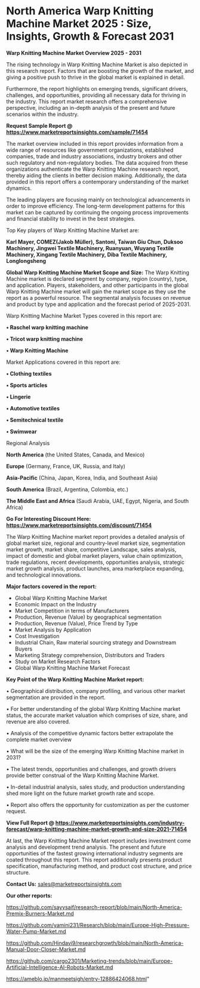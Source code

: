 # North America Warp Knitting Machine Market 2025 : Size, Insights, Growth & Forecast 2031

<Strong> Warp Knitting Machine Market Overview 2025 - 2031</strong>

The rising technology in Warp Knitting Machine Market is also depicted in this research report. Factors that are boosting the growth of the market, and giving a positive push to thrive in the global market is explained in detail.

Furthermore, the report highlights on emerging trends, significant drivers, challenges, and opportunities, providing all necessary data for thriving in the industry. This report market research offers a comprehensive perspective, including an in-depth analysis of the present and future scenarios within the industry.

<strong>Request Sample Report @ <a href=https://www.marketreportsinsights.com/sample/71454>https://www.marketreportsinsights.com/sample/71454</a></strong>

The market overview included in this report provides information from a wide range of resources like government organizations, established companies, trade and industry associations, industry brokers and other such regulatory and non-regulatory bodies. The data acquired from these organizations authenticate the Warp Knitting Machine research report, thereby aiding the clients in better decision making. Additionally, the data provided in this report offers a contemporary understanding of the market dynamics.

The leading players are focusing mainly on technological advancements in order to improve efficiency. The long-term development patterns for this market can be captured by continuing the ongoing process improvements and financial stability to invest in the best strategies.

Top Key players of Warp Knitting Machine Market are:

<strong>Karl Mayer, COMEZ(Jakob Müller), Santoni, Taiwan Giu Chun, Duksoo Machinery, Jingwei Textile Machinery, Ruanyuan, Wuyang Textile Machinery, Xingang Textile Machinery, Diba Textile Machinery, Longlongsheng</strong>

<strong><b>Global Warp Knitting Machine Market Scope and Size:</b></strong>
The Warp Knitting Machine market is declared segment by company, region (country), type, and application. Players, stakeholders, and other participants in the global Warp Knitting Machine market will gain the market scope as they use the report as a powerful resource. The segmental analysis focuses on revenue and product by type and application and the forecast period of 2025-2031.

Warp Knitting Machine Market Types covered in this report are:

<strong>• Raschel warp knitting machine

• Tricot warp knitting machine

• Warp Knitting Machine</strong>

Market Applications covered in this report are:

<strong>• Clothing textiles

• Sports articles

• Lingerie

• Automotive textiles

• Semitechnical textile

• Swimwear</strong> 

Regional Analysis

<strong>North America</strong> (the United States, Canada, and Mexico)

<strong>Europe</strong> (Germany, France, UK, Russia, and Italy)

<strong>Asia-Pacific</strong> (China, Japan, Korea, India, and Southeast Asia)

<strong>South America</strong> (Brazil, Argentina, Colombia, etc.)

<strong>The Middle East and Africa</strong> (Saudi Arabia, UAE, Egypt, Nigeria, and South Africa)

<strong>Go For Interesting Discount Here: <a href=https://www.marketreportsinsights.com/discount/71454>https://www.marketreportsinsights.com/discount/71454</a></strong>

The Warp Knitting Machine market report provides a detailed analysis of global market size, regional and country-level market size, segmentation market growth, market share, competitive Landscape, sales analysis, impact of domestic and global market players, value chain optimization, trade regulations, recent developments, opportunities analysis, strategic market growth analysis, product launches, area marketplace expanding, and technological innovations.

<strong><b>Major factors covered in the report:</b></strong>
<ul>
  <li>Global Warp Knitting Machine Market </li>
  <li>Economic Impact on the Industry</li>
  <li>Market Competition in terms of Manufacturers</li>
  <li>Production, Revenue (Value) by geographical segmentation</li>
  <li>Production, Revenue (Value), Price Trend by Type</li>
  <li>Market Analysis by Application</li>
  <li>Cost Investigation</li>
  <li>Industrial Chain, Raw material sourcing strategy and Downstream Buyers</li>
  <li>Marketing Strategy comprehension, Distributors and Traders</li>
  <li>Study on Market Research Factors</li>
  <li>Global Warp Knitting Machine Market Forecast</li>
</ul>

<strong><b>Key Point of the Warp Knitting Machine Market report:</b></strong>

• Geographical distribution, company profiling, and various other market segmentation are provided in the report.

• For better understanding of the global Warp Knitting Machine market status, the accurate market valuation which comprises of size, share, and revenue are also covered.

• Analysis of the competitive dynamic factors better extrapolate the complete market overview

• What will be the size of the emerging Warp Knitting Machine market in 2031?

• The latest trends, opportunities and challenges, and growth drivers provide better construal of the Warp Knitting Machine Market.

• In-detail industrial analysis, sales study, and production understanding shed more light on the future market growth rate and scope.

• Report also offers the opportunity for customization as per the customer request.

<strong><b>View Full Report @ <a href=https://www.marketreportsinsights.com/industry-forecast/warp-knitting-machine-market-growth-and-size-2021-71454>https://www.marketreportsinsights.com/industry-forecast/warp-knitting-machine-market-growth-and-size-2021-71454</a></b></strong>


At last, the Warp Knitting Machine Market report includes investment come analysis and development trend analysis. The present and future opportunities of the fastest growing international industry segments are coated throughout this report. This report additionally presents product specification, manufacturing method, and product cost structure, and price structure.

<strong>Contact Us:</strong>
sales@marketreportsinsights.com

<strong>Our other reports:</strong>

<a href=https://github.com/sayysaif/research-report/blob/main/North-America-Premix-Burners-Market.md>https://github.com/sayysaif/research-report/blob/main/North-America-Premix-Burners-Market.md</a>

<a href=https://github.com/yamini231/Research/blob/main/Europe-High-Pressure-Water-Pump-Market.md>https://github.com/yamini231/Research/blob/main/Europe-High-Pressure-Water-Pump-Market.md</a>

<a href=https://github.com/Hindavi9/researchgrowth/blob/main/North-America-Manual-Door-Closer-Market.md>https://github.com/Hindavi9/researchgrowth/blob/main/North-America-Manual-Door-Closer-Market.md</a>

<a href=https://github.com/cargo2301/Marketing-trends/blob/main/Europe-Artificial-Intelligence-AI-Robots-Market.md>https://github.com/cargo2301/Marketing-trends/blob/main/Europe-Artificial-Intelligence-AI-Robots-Market.md</a>

<a href=https://ameblo.jp/manmeetsigh/entry-12886424068.html>https://ameblo.jp/manmeetsigh/entry-12886424068.html</a>"
